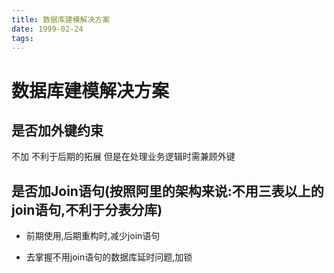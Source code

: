 ```yaml
---
title: 数据库建模解决方案
date: 1999-02-24
tags:
---
```


# 数据库建模解决方案

## 是否加外键约束

不加 不利于后期的拓展 但是在处理业务逻辑时需兼顾外键

## 是否加Join语句(按照阿里的架构来说:不用三表以上的join语句,不利于分表分库)

- 前期使用,后期重构时,减少join语句

- 去掌握不用join语句的数据库延时问题,加锁




